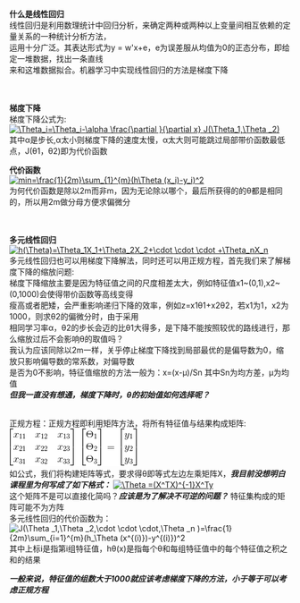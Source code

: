 
**什么是线性回归**<br>
线性回归是利用数理统计中回归分析，来确定两种或两种以上变量间相互依赖的定量关系的一种统计分析方法，<br>
运用十分广泛。其表达形式为y = w'x+e，e为误差服从均值为0的正态分布，即给定一堆数据，找出一条直线<br>
来和这堆数据拟合。机器学习中实现线性回归的方法是梯度下降<br><br><br>

**梯度下降**<br>
梯度下降公式为:<br>
<a href="https://www.codecogs.com/eqnedit.php?latex=\Theta_i=\Theta_i-\alpha&space;\frac{\partial&space;}{\partial&space;x}&space;J(\Theta_1,\Theta&space;_2)" target="_blank"><img src="https://latex.codecogs.com/gif.latex?\Theta_i=\Theta_i-\alpha&space;\frac{\partial&space;}{\partial&space;x}&space;J(\Theta_1,\Theta&space;_2)" title="\Theta_i=\Theta_i-\alpha \frac{\partial }{\partial x} J(\Theta_1,\Theta _2)" /></a>
 <br>
 其中α是步长,α太小则梯度下降的速度太慢，α太大则可能跳过局部带价函数最低点，J(θ1，θ2)即为代价函数<br>
 
 **代价函数**<br>
 <a href="https://www.codecogs.com/eqnedit.php?latex=min=\frac{1}{2m}\sum_{1}^{m}(h\Theta&space;(x_i)-y_i)^2" target="_blank"><img src="https://latex.codecogs.com/gif.latex?min=\frac{1}{2m}\sum_{1}^{m}(h\Theta&space;(x_i)-y_i)^2" title="min=\frac{1}{2m}\sum_{1}^{m}(h\Theta (x_i)-y_i)^2" /></a>
<br>为何代价函数是除以2m而非m，因为无论除以哪个，最后所获得的的θ都是相同的，所以用2m做分母方便求偏微分<br><br><br>

**多元线性回归**<br>
<a href="https://www.codecogs.com/eqnedit.php?latex=h(\Theta)=\Theta_1X_1&plus;\Theta_2X_2&plus;\cdot&space;\cdot&space;\cdot&space;&plus;\Theta_nX_n" target="_blank"><img src="https://latex.codecogs.com/gif.latex?h(\Theta)=\Theta_1X_1&plus;\Theta_2X_2&plus;\cdot&space;\cdot&space;\cdot&space;&plus;\Theta_nX_n" title="h(\Theta)=\Theta_1X_1+\Theta_2X_2+\cdot \cdot \cdot +\Theta_nX_n" /></a><br>
多元线性回归也可以用梯度下降解法，同时还可以用正规方程，首先我们来了解梯度下降的缩放问题:<br>
梯度下降缩放主要是因为特征值之间的尺度相差太大，例如特征值x1~(0,1),x2~(0,1000)会使得带价函数等高线变得<br>
瘦高或者肥矮，会严重影响递归下降的效率，例如z=x1θ1+x2θ2，若x1为1，x2为1000，则求θ2的偏微分时，由于采用<br>
相同学习率α，θ2的步长会迈的比θ1大得多，是下降不能按照较优的路线进行，那么缩放过后不会影响θ的取值吗？<br>
我认为应该同除以2m一样，关乎停止梯度下降找到局部最优的是偏导数为0，缩放只影响偏导数的常系数，对偏导数<br>
是否为0不影响，特征值缩放的方法一般为：x=(x-μ)/Sn  其中Sn为均方差，μ为均值<br>
***但我一直没有想通，梯度下降时，θ的初始值如何选择呢？***
<br><br>

正规方程：正规方程即利用矩阵方法，将所有特征值与结果构成矩阵:<br>
![image](https://github.com/yeeeex/black-hole/blob/master/%E5%90%B4%E6%81%A9%E8%BE%BE%E6%9C%BA%E5%99%A8%E5%AD%A6%E4%B9%A0/%E4%B8%80%E4%BA%9B%E5%85%AC%E5%BC%8F/%E6%AD%A3%E8%A7%84%E6%96%B9%E7%A8%8B%E7%9F%A9%E9%98%B5.gif)<br>
如公式，我们将构建矩阵等式，要求得θ即等式左边左乘矩阵X，***我目前没想明白课程里为何写成了如下格式：***
<a href="https://www.codecogs.com/eqnedit.php?latex=\Theta&space;=(X^TX)^{-1}X^Ty" target="_blank"><img src="https://latex.codecogs.com/gif.latex?\Theta&space;=(X^TX)^{-1}X^Ty" title="\Theta =(X^TX)^{-1}X^Ty" /></a><br>
这个矩阵不是可以直接化简吗？***应该是为了解决不可逆的问题？*** 特征集构成的矩阵可能不为方阵<br>
多元线性回归的代价函数为：<br>
<img src="https://latex.codecogs.com/gif.latex?J(\Theta&space;_1,\Theta&space;_2,\cdot&space;\cdot&space;\cdot,\Theta&space;_n&space;)=\frac{1}{2m}\sum_{i=1}^{m}(h_\Theta&space;(x^{(i)})-y^{(i)})^2" title="J(\Theta _1,\Theta _2,\cdot \cdot \cdot,\Theta _n )=\frac{1}{2m}\sum_{i=1}^{m}(h_\Theta (x^{(i)})-y^{(i)})^2" /><br>
其中上标i是指第i组特征值，hθ(x)是指每个θ和每组特征值中的每个特征值之积之和的结果<br>

***一般来说，特征值的组数大于1000就应该考虑梯度下降的方法，小于等于可以考虑正规方程***
